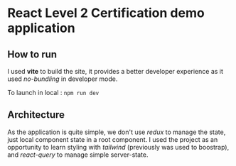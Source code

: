 # React Level 2 Certification demo application

## How to run

I used __vite__ to build the site, it provides a better developer experience as it used _no-bundling_ in developer mode.

To launch in local : `npm run dev`

## Architecture

As the application is quite simple, we don't use _redux_ to manage the state, just local component state in a root component. 
I used the project as an opportunity to learn styling with _tailwind_ (previously was used to boostrap), and _react-query_ to manage simple server-state.
